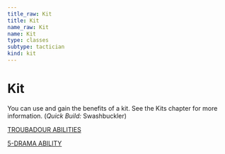 ```yaml
---
title_raw: Kit
title: Kit
name_raw: Kit
name: Kit
type: classes
subtype: tactician
kind: kit
---
```


# Kit

You can use and gain the benefits of a kit. See the Kits chapter for more information. (*Quick Build:* Swashbuckler)

[TROUBADOUR ABILITIES](./Troubadour%20Abilities/Troubadour%20Abilities.md)

[5-DRAMA ABILITY](./5-Drama%20Ability/5-Drama%20Ability.md)
